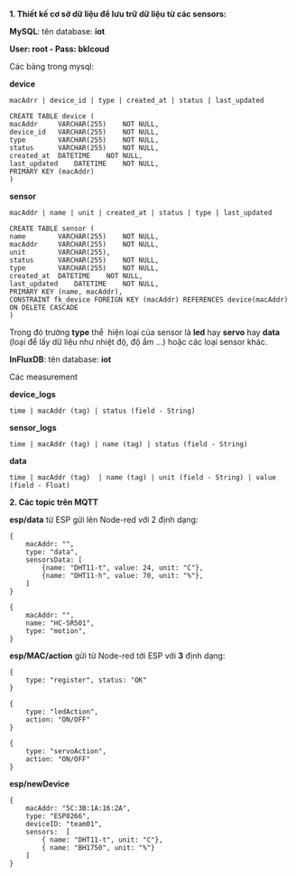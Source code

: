 	 	 	
**1. Thiết kế cơ sở dữ liệu để lưu trữ dữ liệu từ các sensors:**

**MySQL**: tên database: **iot**

**User: root - Pass: bklcoud**

Các bảng trong mysql: 

**device**

	macAdrr | device_id | type | created_at | status | last_updated
	
	CREATE TABLE device (
	macAddr 	VARCHAR(255) 	NOT NULL,
	device_id 	VARCHAR(255) 	NOT NULL,
	type		VARCHAR(255) 	NOT NULL,
	status 		VARCHAR(255) 	NOT NULL,
	created_at 	DATETIME 	NOT NULL,
	last_updated 	DATETIME 	NOT NULL,
	PRIMARY KEY (macAddr)
	)


**sensor**

	macAddr | name | unit | created_at | status | type | last_updated
	
	CREATE TABLE sensor (
	name 		VARCHAR(255)	NOT NULL,
	macAddr 	VARCHAR(255) 	NOT NULL,
	unit 		VARCHAR(255),
	status 		VARCHAR(255) 	NOT NULL,
	type 		VARCHAR(255) 	NOT NULL,
	created_at 	DATETIME	NOT NULL,
	last_updated 	DATETIME 	NOT NULL,
	PRIMARY KEY (name, macAddr),
	CONSTRAINT fk_device FOREIGN KEY (macAddr) REFERENCES device(macAddr) ON DELETE CASCADE
	)

Trong đó trường **type** thể  hiện loại của sensor là **led** hay **servo** hay **data** (loại để lấy dữ liệu như nhiệt độ, độ ẩm ...) hoặc các loại sensor khác.
 

**InFluxDB**:  tên database: **iot**

Các measurement     
 
**device_logs**

	time | macAddr (tag) | status (field - String)
	
**sensor_logs**

	time | macAddr (tag) | name (tag) | status (field - String)

**data**

	time | macAddr (tag)  | name (tag) | unit (field - String) | value (field - Float)
	
**2. Các topic trên MQTT**

**esp/data** từ ESP gửi lên Node-red với 2 định dạng:

	{
		macAddr: "", 
		type: "data",
		sensorsData: [
			{name: "DHT11-t", value: 24, unit: "C"},
			{name: "DHT11-h", value: 70, unit: "%"},
		]
	}
	
	{
		macAddr: "", 
		name: "HC-SR501",
		type: "motion",
	}


**esp/MAC/action** gửi từ Node-red tới ESP với **3** định dạng:

	{
		type: "register", status: "OK"
	}

	{
		type: "ledAction",
		action: "ON/OFF"
	}
	
	{
		type: "servoAction",
		action: "ON/OFF"
	}


**esp/newDevice**

	{
		macAddr: "5C:3B:1A:16:2A",
		type: "ESP8266",
		deviceID: "team01",
		sensors:  [
			{ name: "DHT11-t", unit: "C"},
			{ name: "BH1750", unit: "%"}
		]
	}

